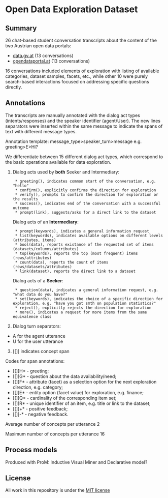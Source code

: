 # Open Data Exploration Dataset

## Summary

26 chat-based student conversation transcripts about the content of the two Austrian open data portals:

* [data.gv.at](https://www.data.gv.at) (13 conversations)
* [opendataportal.at](https://www.opendataportal.at) (13 conversations)


16 conversations included elements of exploration with listing of available categories, dataset samples, facets, etc., while other 10 were purely search-based interactions focused on addressing specific questions directly.


## Annotations

The transcripts are manually annotated with the dialog act types (intents/responses) and the speaker identifier (agent/User). The new lines separators were inserted within the same message to indicate the spans of text with different message types.


Annotation template: message_type>speaker_turn>message
e.g. greeting>E>Hi?

We differentiate between 15 different dialog act types, which correspond to the basic  operations available for data exploration.

1. Dialog acts used by **both** Seeker and Intermediary:
   
        * greeting(), indicates common start of the conversation, e.g. "hello"
        * confirm(), explicitly confirms the direction for exploration
        * verify(), prompts to confirm the direction for exploration or the results
        * success(), indicates end of the conversation with a successful outcome
        * prompt(link), suggests/asks for a direct link to the dataset

    Dialog acts of an **Intermediary**:

        * prompt(keywords), indicates a general information request
        * list(keywords), indicates available options on different levels (attributes, items)
        * bool(data), reports existance of the requested set of items (datasets/columns/attributes)
        * top(keywords), reports the top (most frequent) items (rows/attributes)
        * count(data), reports the count of items (rows/datasets/attributes)
        * link(dataset), reports the direct link to a dataset


    Dialog acts of a **Seeker**:
    
        * question(data), indicates a general information request, e.g. "what data do you have?"
        * set(keywords), indicates the choice of a specific direction for exploration, e.g. "have you got smth on population statistics?"
        * reject(), explicitly rejects the direction for exploration
        * more(), indicates a request for more items from the same equivalence class



2. Dialog turn separators:

* A for the agent utterance
* U for the user utterance

3. [[]] indicates concept span

Codes for span annotations:

* [[]]H* - greeting;
* [[]]G* - question about the data availability/need;
* [[]]F* - attribute (facet) as a selection option for the next exploration direction, e.g. category;
* [[]]E* - entity option (facet value) for exploration, e.g. finance;
* [[]]Q* - cardinality of the corresponding item set;
* [[]]R* - unique identifier of an item, e.g. title or link to the dataset;
* [[]]+* - positive feedback;
* [[]]-* - negative feedback.

Average number of concepts per utterance 2

Maximum number of concepts per utterance 16


## Process models

Produced with ProM: Inductive Visual Miner and Declarative model?


## License  
  
All work in this repository is under the [MIT license](LICENSE)

